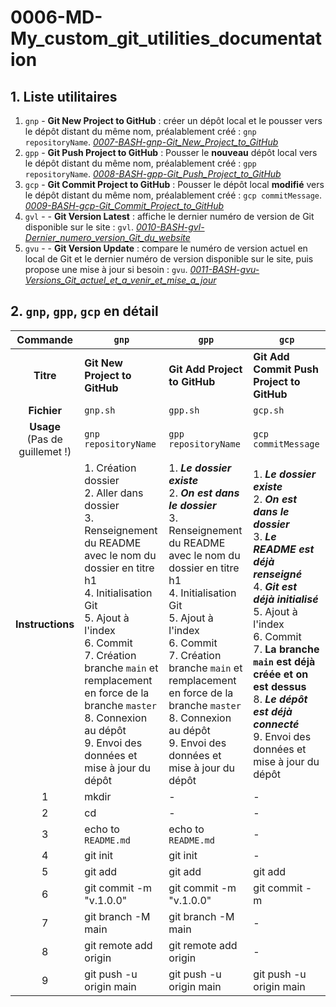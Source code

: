# 0006-MD-My_custom_git_utilities_documentation

## 1. Liste utilitaires

1. `gnp` - **Git New Project to GitHub** : créer un dépôt local et le pousser vers le dépôt distant du même nom, préalablement créé : `gnp repositoryName`.
*[0007-BASH-gnp-Git_New_Project_to_GitHub](https://github.com/LDdvlp/0007-BASH-gnp-Git_New_Project_to_GitHub)*
1. `gpp` - **Git Push Project to GitHub** : Pousser le **nouveau** dépôt local vers le dépôt distant du même nom, préalablement créé : `gpp repositoryName`.
*[0008-BASH-gpp-Git_Push_Project_to_GitHub](https://github.com/LDdvlp/0008-BASH-gpp-Git_Push_Project_to_GitHub)*
1. `gcp` - **Git Commit Project to GitHub** : Pousser le dépôt local **modifié** vers le dépôt distant du même nom, préalablement créé : `gcp commitMessage`. 
*[0009-BASH-gcp-Git_Commit_Project_to_GitHub](https://github.com/LDdvlp/0009-BASH-gcp-Git_Commit_Project_to_GitHub)*
1. `gvl` -  - **Git Version Latest** : affiche le dernier numéro de version de Git disponible sur le site : `gvl`.
*[0010-BASH-gvl-Dernier_numero_version_Git_du_website](https://github.com/LDdvlp/0010-BASH-gvl-Dernier_numero_version_Git_du_website)*
1. `gvu` -  - **Git Version Update** : compare le numéro de version actuel en local de Git et le dernier numéro de version disponible sur le site, puis propose une mise à jour si besoin : `gvu`.
*[0011-BASH-gvu-Versions_Git_actuel_et_a_venir_et_mise_a_jour](https://github.com/LDdvlp/0011-BASH-gvu-Versions_Git_actuel_et_a_venir_et_mise_a_jour)*

## 2. `gnp`, `gpp`, `gcp` en détail

|Commande|`gnp`|`gpp`|`gcp`|
|:---:|---|---|---|
|**Titre**|**Git New Project to GitHub**|**Git Add Project to GitHub**|**Git Add Commit Push Project to GitHub**|
|**Fichier**|`gnp.sh`|`gpp.sh`|`gcp.sh`|
|**Usage**<br />(Pas de guillemet !)|`gnp repositoryName`|`gpp repositoryName`|`gcp commitMessage`|
|**Instructions**|1. Création dossier<br />2. Aller dans dossier<br />3. Renseignement du README avec le nom du dossier en titre h1<br />4. Initialisation Git<br />5. Ajout à l'index<br />6. Commit<br />7. Création branche `main` et remplacement en force de la branche `master`<br />8. Connexion au dépôt<br />9. Envoi des données et mise à jour du dépôt|1. ***Le dossier existe***<br />2. ***On est dans le dossier***<br />3. Renseignement du README avec le nom du dossier en titre h1<br />4. Initialisation Git<br />5. Ajout à l'index<br />6. Commit<br />7. Création branche `main` et remplacement en force de la branche `master`<br />8. Connexion au dépôt<br />9. Envoi des données et mise à jour du dépôt|1. ***Le dossier existe***<br />2. ***On est dans le dossier***<br />3. ***Le README est déjà renseigné***<br />4. ***Git est déjà initialisé***<br />5. Ajout à l'index<br />6. Commit<br />7. **La  branche `main` est déjà créée et on est dessus**<br />8. ***Le dépôt est déjà connecté***<br />9. Envoi des données et mise à jour du dépôt|
|1|mkdir|-|-|
|2|cd|-|-|
|3|echo to `README.md`|echo to `README.md`|-|
|4|git init|git init|-|
|5|git add|git add|git add|
|6|git commit -m "v.1.0.0"|git commit -m "v.1.0.0"|git commit -m|
|7|git branch -M main|git branch -M main|-|
|8|git remote add origin|git remote add origin|-|
|9|git push -u origin main|git push -u origin main|git push -u origin main|

